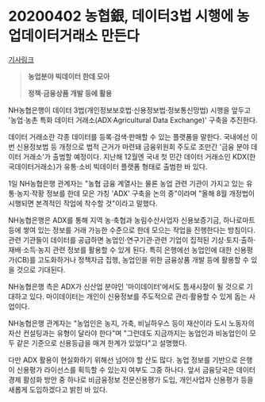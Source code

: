 # 20200402 농협銀, 데이터3법 시행에 농업데이터거래소 만든다

[기사링크](<https://www.mk.co.kr/news/economy/view/2020/04/340727/>)



> **농업분야 빅데이터 한데 모아**
>
> **정책·금융상품 개발 등에 활용**



NH농협은행이 데이터 3법(개인정보보호법·신용정보법·정보통신망법) 시행을 앞두고 '농업·농촌 특화 데이터 거래소(ADX·Agricultural Data Exchange)' 구축을 추진한다.



데이터 거래소란 각종 데이터를 등록·검색·판매할 수 있는 플랫폼을 말한다. 국내에선 이번 신용정보법 등 개정으로 법적 근거가 마련돼 금융위원회 주도로 조만간 '금융 분야 데이터 거래소'가 출범할 예정이다. 지난해 12월엔 국내 첫 민간 데이터 거래소인 KDX(한국데이터거래소)가 유통·소비 빅데이터 플랫폼 형태로 출범한 바 있다.



1일 NH농협은행 관계자는 "농협 금융 계열사는 물론 농업 관련 기관이 가지고 있는 유통·농지·작황 정보를 한데 모은 가칭 'ADX' 구축을 논의 중"이라며 "올해 8월 개정법이 시행되면 본격적인 작업에 착수할 것"이라고 말했다.



NH농협은행은 ADX를 통해 지역 농·축협과 농림수산사업자 신용보증기금, 하나로마트 등에 쌓여 있는 정보를 거래 가능한 수준으로 한데 모으는 작업을 진행한다는 방침이다. 관련 기관들이 데이터를 공급하면 농업인·연구기관·관련 기업이 집적된 기상·토지·출하·재배·소득·농지 관련 정보를 활용할 수 있게 된다. 특히 은행에선 농업인에 대한 신용평가(CB)를 고도화하거나 정책자금 집행, 농업인을 위한 금융상품 개발 등에 활용할 수 있을 것으로 기대된다.



NH농협은행 측은 ADX가 신산업 분야인 '마이데이터'에서도 틈새시장이 될 것으로 기대하고 있다. 마이데이터는 개인이 신용정보를 주도적으로 관리·활용할 수 있게 돕는 사업이다.



 NH농협은행 관계자는 "농업인은 농지, 가축, 비닐하우스 등이 재산이라 도시 노동자의 자산 컨설팅과는 유형이 달라야 한다"며 "그런데도 지금까지는 농업인과 비농업인이 모두 같은 기준으로 신용등급을 매겨 한계가 있었다"고 설명했다.



다만 ADX 활용이 현실화하기 위해선 넘어야 할 산도 많다. 농업 정보를 기반으로 은행이 신용평가 라이선스를 획득할 수 있는지 여부도 그중 하나다. 앞서 금융당국은 데이터 경제 활성화 방안 중 하나로 비금융정보 전문신용평가 도입, 개인사업자 신용평가 등을 새롭게 도입하겠다고 밝힌 바 있다.